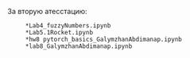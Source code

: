 За вторую атесстацию:

         *Lab4_fuzzyNumbers.ipynb
		 *Lab5.1Rocket.ipynb
		 *hw8 pytorch_basics_GalymzhanAbdimanap.ipynb
		 *lab8_GalymzhanAbdimanap.ipynb
